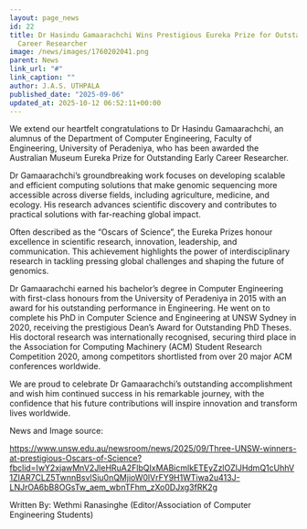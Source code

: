 ```yaml
---
layout: page_news
id: 22
title: Dr Hasindu Gamaarachchi Wins Prestigious Eureka Prize for Outstanding Early
  Career Researcher
image: /news/images/1760202041.png
parent: News
link_url: "#"
link_caption: ""
author: J.A.S. UTHPALA
published_date: "2025-09-06"
updated_at: 2025-10-12 06:52:11+00:00
---
```


<!-- Automated Update by GitHub Actions -->

<p dir="ltr">We extend our heartfelt congratulations to Dr Hasindu Gamaarachchi, an alumnus of the Department of Computer Engineering, Faculty of Engineering, University of Peradeniya, who has been awarded the Australian Museum Eureka Prize for Outstanding Early Career Researcher.</p>
<p dir="ltr">Dr Gamaarachchi&rsquo;s groundbreaking work focuses on developing scalable and efficient computing solutions that make genomic sequencing more accessible across diverse fields, including agriculture, medicine, and ecology. His research advances scientific discovery and contributes to practical solutions with far-reaching global impact.</p>
<p dir="ltr">Often described as the &ldquo;Oscars of Science&rdquo;, the Eureka Prizes honour excellence in scientific research, innovation, leadership, and communication. This achievement highlights the power of interdisciplinary research in tackling pressing global challenges and shaping the future of genomics.</p>
<p dir="ltr">Dr Gamaarachchi earned his bachelor&rsquo;s degree in Computer Engineering with first-class honours from the University of Peradeniya in 2015 with an award for his outstanding performance in Engineering. He went on to complete his PhD in Computer Science and Engineering at UNSW Sydney in 2020, receiving the prestigious Dean&rsquo;s Award for Outstanding PhD Theses. His doctoral research was internationally recognised, securing third place in the Association for Computing Machinery (ACM) Student Research Competition 2020, among competitors shortlisted from over 20 major ACM conferences worldwide.</p>
<p dir="ltr">We are proud to celebrate Dr Gamaarachchi&rsquo;s outstanding accomplishment and wish him continued success in his remarkable journey, with the confidence that his future contributions will inspire innovation and transform lives worldwide.</p>
<p dir="ltr">News and Image source:&nbsp;</p>
<p dir="ltr"><a href="https://www.unsw.edu.au/newsroom/news/2025/09/Three-UNSW-winners-at-prestigious-Oscars-of-Science?fbclid=IwY2xjawMnV2JleHRuA2FlbQIxMABicmlkETEyZzlOZlJHdmQ1cUhhV1ZIAR7CLZ5TwnnBsvlSiu0nQMjioW0lVrFY9H1WTiwa2u413J-LNJrOA6bB8OGsTw_aem_wbnTFhm_zXo0DJxg3fRK2g">https://www.unsw.edu.au/newsroom/news/2025/09/Three-UNSW-winners-at-prestigious-Oscars-of-Science?fbclid=IwY2xjawMnV2JleHRuA2FlbQIxMABicmlkETEyZzlOZlJHdmQ1cUhhV1ZIAR7CLZ5TwnnBsvlSiu0nQMjioW0lVrFY9H1WTiwa2u413J-LNJrOA6bB8OGsTw_aem_wbnTFhm_zXo0DJxg3fRK2g</a><strong><br></strong></p>
<p dir="ltr">Written By: Wethmi Ranasinghe (Editor/Association of Computer Engineering Students)</p>
<p>&nbsp;</p>
